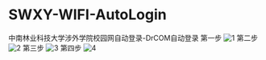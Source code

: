 # SWXY-WIFI-AutoLogin
中南林业科技大学涉外学院校园网自动登录-DrCOM自动登录
第一步
![1](https://github.com/qc-wl/SWXY-WIFI-AutoLogin/assets/53658530/b46d0e3f-afe2-47f2-af38-253b1ccc1e3e)
第二步
![2](https://github.com/qc-wl/SWXY-WIFI-AutoLogin/assets/53658530/2871f27f-ff90-4096-8731-fa81ca0f3ca4)
第三步
![3](https://github.com/qc-wl/SWXY-WIFI-AutoLogin/assets/53658530/c6754c09-9006-4664-85bf-34b643548af1)
第四步
![4](https://github.com/qc-wl/SWXY-WIFI-AutoLogin/assets/53658530/a222b2c3-6ccc-4155-bf3a-1caf82523642)
